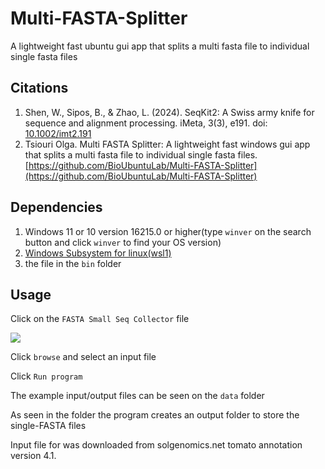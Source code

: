 # Multi-FASTA-Splitter

A lightweight fast ubuntu gui app that splits a multi fasta file to individual single fasta files

## Citations

1. Shen, W., Sipos, B., & Zhao, L. (2024). SeqKit2: A Swiss army knife for sequence and alignment processing. iMeta, 3(3), e191. doi: [10.1002/imt2.191](https://doi.org/10.1002/imt2.191)
2. Tsiouri Olga. Multi FASTA Splitter: A lightweight fast windows gui app that splits a multi fasta file to individual single fasta files.[https://github.com/BioUbuntuLab/Multi-FASTA-Splitter](https://github.com/BioUbuntuLab/Multi-FASTA-Splitter)

## Dependencies

1. Windows 11 or 10 version 16215.0 or higher(type `winver` on the search button and click `winver` to find your OS version)
2. [Windows Subsystem for linux(wsl1)](INSTALL.md)
3. the file in the `bin` folder

## Usage 

Click on the `FASTA Small Seq Collector` file

![](img/1.png)

Click `browse` and select an input file

Click `Run program`

The example input/output files can be seen on the `data` folder

As seen in the folder the program creates an output folder to store the single-FASTA files

Input file for was downloaded from solgenomics.net tomato annotation version 4.1.
